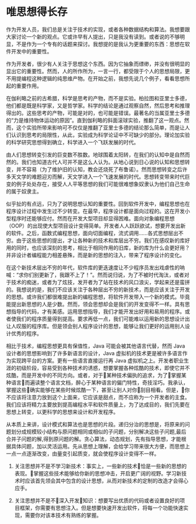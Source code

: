 # 唯思想得长存

作为开发人员，我们总是关注于技术的实现，或者各种数据结构和算法。我想要跟大家讨论一个新的观点。它或许早有人提出，只是我没有读到。或者说的不够明显，不是作为一个专有的话题来探讨。我想提的是我认为更重要的东西：思想在软件开发中的重要性。

作为开发者，很少有人关注于思想这个东西。因为它抽象而缥缈，并没有很明显的显出它的重要性。然而，人的所作所为，一言一行，都受限于个人的思想局限，更不用提编程这种逻辑的纯思维产物。在开始之前，我想先说几个例子，看看思想所起的重要作用。

在伽利略之前的古希腊，科学是思考的产物，而不是实验。柏拉图和亚里士多德，他们都是既是科学家，又是哲学家。科学的结论是通过观察自然，然后思考和推理得出的。这些思考的产物，可能是对的，也可能是错误。最著名的当属亚里士多德的“力是维持物体运动的原因”。直到伽利略的斜面滚球实验，推翻了这一观点。然而，这个实验所带来影响可不仅仅是推翻了亚里士多德的结论那么简单，而是让人们认识到思考的局限性，从此，实验成为科学论证中不可缺少的部分。理论加实验的科学研究思想得到确立，科学进入一个飞跃发展的时代。

由人们思想转变引发的巨变数不胜数。地球围着太阳转，在我们的认知中是自然而然的。我们也知道古代人可并不是这么人认为。从地心说到日心说的认知和思想转变，并不容易（为了维护旧的认知，教会还烧死了布鲁诺）。然而思想转变之后许多天文学的难题迎刃而解，天文学进入一个飞速发展的时代。思想转变带来时代巨变的例子处处存在，接受人人平等思想的我们可能很难想象奴隶认为他们自己生命的属于奴隶主。


似乎扯的有点远，只为了说明思想认知的重要性。回到软件开发中，编程思想也在程序设计过程中发生过不少转变。在最早，程序设计都是面向过程的。这在开发小型程序时还能够应付。然而在开发大型项目却显得困难。面向对象编程思想（OOP）的出现使大型项目设计变得简单。开发者人人跃跃欲试，想要开发出新的软件。之后，函数式编程思想，面向切面编程，流式调用......各式思想层出不穷。由于这些思想的提出，才让各种新的技术和库层出不穷。我们在感叹新的库好用的同时，也应该深刻的思考，相比于相同作用的旧库，新的库为什么会更好用？并非设计者编程能力相差悬殊，而是新的思想的注入，带来了程序设计的变化。

在这个新技术层出不穷的年代，软件库的更迭速度让不少程序员发出戏虐性的呐喊：“求你们别更新了，我跟不上了！”。然而说归说，为了不被时代淘汰，或者对于技术的痴迷，或者为了炫技，发开者为了站在技术的风口浪尖，学起来还是蛮拼的。我想说的是，我们不应该关注于各种层出不穷的新技术，而是应该关注于开发的思想。或许我们都很难提出新的编程思想，将软件开发带入一个新的模式。毕竟能提出新思想的人是少数。然而，领会思想却会是我们的开发变得不一样。具有思想指导的代码，才有美感。运用思想指导，我们才能开发出好用和易用的程序。或者使我们的程序质量得到提高。要求再低一点，我们可能难以运用新的思想设计出让人叹服的程序库。但是领会别人程序设计的思想，能够让我们更好的运用别人设计优秀的程序。

相比于技术，编程思想更具有保值性，Java 可能会被其他语言代替，然而 Java 设计者的思想影响到了许多新语言的设计，Java 虚拟机的技术更是被许多语言作为实现跨平台的方案。更有一些语言直接运行再 Java 虚拟机之上。开发者职业生涯的初级阶段，容易受到各种技术的诱惑，想要掌握各种炫酷的技术，即使它并不炫酷，而是开发中的不同方向。或者，对于某种技术偏执的追求，为了掌握某种语言而遍读整个语言文档，醉心于某种语言的偏门特性，奇技淫巧。我承认，掌握这些确实能够在某些时候炫酷一下，甚至让别人对你刮目相看。但是，你不应该将注意力放到这个上面来，它应该是甜点，而不应称为一个开发者的主食。我们应该将精力主要放到提高编程水平和软件质量上，为了达成目的，我们先要在思想上转变，以更科学的思想来设计和开发程序。

从本质上来讲，设计模式和算法也是思想的片段。递归分治的思想是，将原来的问题划分成规模较小结构与原问题相同或相似的子问题，分别解决这些子问题,最后合并子问题的解,得到原问题的解。贪心算法，动态规划，先有指导思想，才能根据具体问题，加以灵活运用。先从思想上理解，会给学习带来很大方便，而思想上一点一点逐渐改变，由量变引起质变，就会使程序设计变得不一样。


 1. 关注思想并不是不学习新技术：事实上，一些新的技术恰是一些新的思想的表现。掌握这些技术能够给你新的思想冲击，开启更广阔的视野。学习新技术时应该首先领会其中包含的设计思想，从而对新技术的定制的改造才会得心应手。

 2. 关注思想并不是不深入开发知识：想要写出优质的代码或者设置良好的项目框架，你需要有思想注入。但是想要快速开发出软件，将每一个功能快速实现，需要你对该本技术有熟练的掌握。



